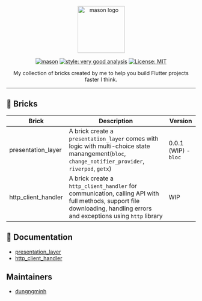 <p align="center">
<img src="https://raw.githubusercontent.com/felangel/mason/master/assets/mason_full.png" height="125" alt="mason logo" />
</p>

<p align="center">
<a href="https://github.com/felangel/mason/actions"><img src="https://github.com/felangel/mason/workflows/mason/badge.svg" alt="mason"></a>
<a href="https://pub.dev/packages/very_good_analysis"><img src="https://img.shields.io/badge/style-very_good_analysis-B22C89.svg" alt="style: very good analysis"></a>
<a href="https://opensource.org/licenses/MIT"><img src="https://img.shields.io/badge/license-MIT-purple.svg" alt="License: MIT"></a>
</p>
<p align="center">
My collection of bricks created by me to help you build Flutter projects faster I think.
</p>

---

## 🧱 Bricks 

| Brick               | Description                                                                                                                                                        | Version              |
| ------------------- | ------------------------------------------------------------------------------------------------------------------------------------------------------------------ | -------------------- |
| presentation_layer  | A brick create a `presentation_layer` comes with logic with multi-choice state manangement(`bloc`, `change_notifier_provider`, `riverpod`, `getx`)                 | 0.0.1 (WIP) - `bloc` |
| http_client_handler | A brick create a `http_client_handler` for communication, calling API with full methods, support file downloading, handling errors and exceptions using `http` library | WIP                  |

## :page_facing_up: Documentation

- [presentation_layer](https://github.com/dungngminh/mason_bricks/tree/main/bricks/presentation_layer)
- [http_client_handler](https://github.com/dungngminh/mason_bricks/tree/main/bricks/http_client_handler)

## Maintainers

- [dungngminh](https://github.com/dungngminh)

